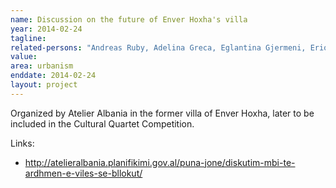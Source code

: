 ```yaml
---
name: Discussion on the future of Enver Hoxha's villa
year: 2014-02-24
tagline:
related-persons: "Andreas Ruby, Adelina Greca, Eglantina Gjermeni, Erion Veliaj, Mirela Kumbaro"
value:
area: urbanism
enddate: 2014-02-24
layout: project
---
```


Organized by Atelier Albania in the former villa of Enver Hoxha, later to be included in the Cultural Quartet Competition.

Links:
* <http://atelieralbania.planifikimi.gov.al/puna-jone/diskutim-mbi-te-ardhmen-e-viles-se-bllokut/>
